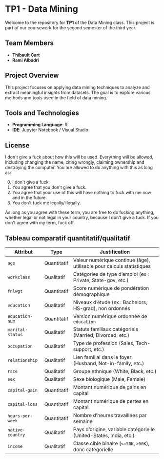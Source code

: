 # TP1 - Data Mining

Welcome to the repository for **TP1** of the Data Mining class. This project is part of our coursework for the second semester of the third year.

## Team Members

- **Thibault Cart**
- **Rami Albadri**

## Project Overview

This project focuses on applying data mining techniques to analyze and extract meaningful insights from datasets. The goal is to explore various methods and tools used in the field of data mining.

## Tools and Technologies

- **Programming Language**: R
- **IDE**: Jupyter Notebook / Visual Studio

## License

I don't give a fuck about how this will be used. Everything will be allowed, including changing the name, citing wrongly, claiming ownership and destroying the computer. You are allowed to do anything with this as long as:

0. I don't give a fuck.
1. You agree that you don't give a fuck.
2. You agree that your use of this will have nothing to fuck with me now and in the future.
3. You don't fuck me legally/illegally.

As long as you agree with these term, you are free to do fucking anything, whether legal or not legal in your country, because I don't give a fuck. If you don't agree with my term, fuck off.

## Tableau comparatif quantitatif/qualitatif

| Attribut         | Type        | Justification                                                         |
| ---------------- | ----------- | --------------------------------------------------------------------- |
| `age`            | Quantitatif | Valeur numérique continue (âge), utilisable pour calculs statistiques |
| `workclass`      | Qualitatif  | Catégories de type d’emploi (ex : Private, State-gov, etc.)           |
| `fnlwgt`         | Quantitatif | Score numérique de pondération démographique                          |
| `education`      | Qualitatif  | Niveaux d’étude (ex : Bachelors, HS-grad), non ordonnés               |
| `education-num`  | Quantitatif | Version numérique ordonnée de `education`                             |
| `marital-status` | Qualitatif  | Statuts familiaux catégoriels (Married, Divorced, etc.)               |
| `occupation`     | Qualitatif  | Type de profession (Sales, Tech-support, etc.)                        |
| `relationship`   | Qualitatif  | Lien familial dans le foyer (Husband, Not-in-family, etc.)            |
| `race`           | Qualitatif  | Groupe ethnique (White, Black, etc.)                                  |
| `sex`            | Qualitatif  | Sexe biologique (Male, Female)                                        |
| `capital-gain`   | Quantitatif | Montant numérique de gains en capital                                 |
| `capital-loss`   | Quantitatif | Montant numérique de pertes en capital                                |
| `hours-per-week` | Quantitatif | Nombre d’heures travaillées par semaine                               |
| `native-country` | Qualitatif  | Pays d’origine, variable catégorielle (United-States, India, etc.)    |
| `income`         | Qualitatif  | Classe cible binaire (`<=50K`, `>50K`), donc catégorielle             |

